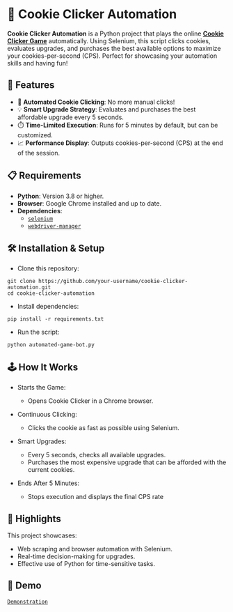 # 🍪 Cookie Clicker Automation  

**Cookie Clicker Automation** is a Python project that plays the online **[Cookie Clicker Game](https://orteil.dashnet.org/experiments/cookie/)** automatically. Using Selenium, this script clicks cookies, evaluates upgrades, and purchases the best available options to maximize your cookies-per-second (CPS). Perfect for showcasing your automation skills and having fun!

## 🚀 Features
- 🔄 **Automated Cookie Clicking**: No more manual clicks!
- 💡 **Smart Upgrade Strategy**: Evaluates and purchases the best affordable upgrade every 5 seconds.
- ⏱️ **Time-Limited Execution**: Runs for 5 minutes by default, but can be customized.
- 📈 **Performance Display**: Outputs cookies-per-second (CPS) at the end of the session.

## 📋 Requirements

- **Python**: Version 3.8 or higher.
- **Browser**: Google Chrome installed and up to date.
- **Dependencies**: 
  - [`selenium`](https://pypi.org/project/selenium/)
  - [`webdriver-manager`](https://pypi.org/project/webdriver-manager/)
 
## 🛠️ Installation & Setup

- Clone this repository:
```
git clone https://github.com/your-username/cookie-clicker-automation.git
cd cookie-clicker-automation
```

- Install dependencies:
```
pip install -r requirements.txt
```

- Run the script:
```
python automated-game-bot.py
```

## 🕹️ How It Works 

- Starts the Game:
  * Opens Cookie Clicker in a Chrome browser.

- Continuous Clicking:
  * Clicks the cookie as fast as possible using Selenium.
- Smart Upgrades:
  * Every 5 seconds, checks all available upgrades.
  * Purchases the most expensive upgrade that can be afforded with the current cookies.
- Ends After 5 Minutes:
  * Stops execution and displays the final CPS rate


## 🌟 Highlights
This project showcases:

- Web scraping and browser automation with Selenium.
- Real-time decision-making for upgrades.
- Effective use of Python for time-sensitive tasks.

## 📸 Demo 
[`Demonstration`](https://drive.google.com/file/d/18170-vK9eQJP0tPGVrabDJc__bCZc7z4/view?usp=sharing)



